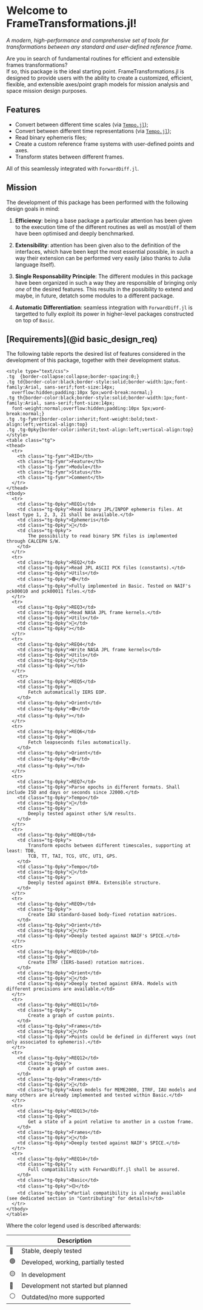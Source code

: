 # Welcome to FrameTransformations.jl!

_A modern, high-performance and comprehensive set of tools for transformations between any standard and user-defined reference frame._

Are you in search of fundamental routines for efficient and extensible frames transformations?  
If so, this package is the ideal starting point. FrameTransformations.jl is designed to 
provide users with  the ability to create a customized, efficient, flexible, and 
extensible axes/point graph models for mission analysis and space mission design purposes. 

## Features 

- Convert between different time scales (via [`Tempo.jl`](https://github.com/JuliaSpaceMissionDesign/Tempo.jl));
- Convert between different time representations (via [`Tempo.jl`](https://github.com/JuliaSpaceMissionDesign/Tempo.jl));
- Read binary ephemeris files;
- Create a custom reference frame systems with user-defined points and axes.
- Transform states between different frames.  

All of this seamlessly integrated with `ForwardDiff.jl`.

## Mission

The development of this package has been performed with the following design goals in mind:

1. **Efficiency**: being a base package a particular attention has been 
    given to the execution time of the different routines as well as most/all of
    them have been optimised and deeply benchmarked.

2. **Extensibility**: attention has been given also to the definition of the 
    interfaces, which have been kept the most essential possible, in such a way 
    their extension can be performed very easily (also thanks to Julia language itself).

3. **Single Responsability Principle**: The different modules in this package 
    have been organized in such a way they are responsible of bringing only *one* 
    of the desired features. This results in the possibility to extend and maybe, 
    in future, detatch some modules to a different package.

4. **Automatic Differentiation**: seamless integration with `ForwardDiff.jl` is targetted 
    to fully exploit its power in higher-level packages constructed on top of `Basic`.


## [Requirements](@id basic_design_req)

The following table reports the desired list of features considered in the development of 
this package, together with their development status. 

```@raw html
<style type="text/css">
.tg  {border-collapse:collapse;border-spacing:0;}
.tg td{border-color:black;border-style:solid;border-width:1px;font-family:Arial, sans-serif;font-size:14px;
  overflow:hidden;padding:10px 5px;word-break:normal;}
.tg th{border-color:black;border-style:solid;border-width:1px;font-family:Arial, sans-serif;font-size:14px;
  font-weight:normal;overflow:hidden;padding:10px 5px;word-break:normal;}
.tg .tg-fymr{border-color:inherit;font-weight:bold;text-align:left;vertical-align:top}
.tg .tg-0pky{border-color:inherit;text-align:left;vertical-align:top}
</style>
<table class="tg">
<thead>
  <tr>
    <th class="tg-fymr">RID</th>
    <th class="tg-fymr">Feature</th>
    <th class="tg-fymr">Module</th>
    <th class="tg-fymr">Status</th>
    <th class="tg-fymr">Comment</th>
  </tr>
</thead>
<tbody>
  <tr>
    <td class="tg-0pky">REQ1</td>
    <td class="tg-0pky">Read binary JPL/INPOP ephemeris files. At least type 1, 2, 3, 21 shall be available.</td>
    <td class="tg-0pky">Ephemeris</td>
    <td class="tg-0pky">🔵</td>
    <td class="tg-0pky">
        The possibility to read binary SPK files is implemented through CALCEPH S/W. 
    </td>
  </tr>
  <tr>
    <td class="tg-0pky">REQ2</td>
    <td class="tg-0pky">Read JPL ASCII PCK files (constants).</td>
    <td class="tg-0pky">Utils</td>
    <td class="tg-0pky">🟢</td>
    <td class="tg-0pky">Fully implemented in Basic. Tested on NAIF's pck00010 and pck00011 files.</td>
  </tr>
  <tr>
    <td class="tg-0pky">REQ3</td>
    <td class="tg-0pky">Read NASA JPL frame kernels.</td>
    <td class="tg-0pky">Utils</td>
    <td class="tg-0pky">🔴</td>
    <td class="tg-0pky"></td>
  </tr>
  <tr>
    <td class="tg-0pky">REQ4</td>
    <td class="tg-0pky">Write NASA JPL frame kernels</td>
    <td class="tg-0pky">Utils</td>
    <td class="tg-0pky">🔴</td>
    <td class="tg-0pky"></td>
  </tr>
    <tr>
    <td class="tg-0pky">REQ5</td>
    <td class="tg-0pky">
        Fetch automatically IERS EOP.
    </td>
    <td class="tg-0pky">Orient</td>
    <td class="tg-0pky">🟢</td>
    <td class="tg-0pky"></td>
  </tr>
  <tr>
    <td class="tg-0pky">REQ6</td>
    <td class="tg-0pky">
        Fetch leapseconds files automatically.
    </td>
    <td class="tg-0pky">Orient</td>
    <td class="tg-0pky">🟢</td>
    <td class="tg-0pky"></td>
  </tr>
  <tr>
    <td class="tg-0pky">REQ7</td>
    <td class="tg-0pky">Parse epochs in different formats. Shall include ISO and days or seconds since J2000.</td>
    <td class="tg-0pky">Tempo</td>
    <td class="tg-0pky">🔵</td>
    <td class="tg-0pky">
        Deeply tested against other S/W results.
    </td>
  </tr>
  <tr>
    <td class="tg-0pky">REQ8</td>
    <td class="tg-0pky">
        Transform epochs between different timescales, supporting at least: TDB,
        TCB, TT, TAI, TCG, UTC, UT1, GPS.
    </td>
    <td class="tg-0pky">Tempo</td>
    <td class="tg-0pky">🔵</td>
    <td class="tg-0pky">
        Deeply tested against ERFA. Extensible structure.
    </td>
  </tr>
  <tr>
    <td class="tg-0pky">REQ9</td>
    <td class="tg-0pky">
        Create IAU standard-based body-fixed rotation matrices.
    </td>
    <td class="tg-0pky">Orient</td>
    <td class="tg-0pky">🔵</td>
    <td class="tg-0pky">Deeply tested against NAIF's SPICE.</td>
  </tr>
  <tr>
    <td class="tg-0pky">REQ10</td>
    <td class="tg-0pky">
        Create ITRF (IERS-based) rotation matrices.
    </td>
    <td class="tg-0pky">Orient</td>
    <td class="tg-0pky">🔵</td>
    <td class="tg-0pky">Deeply tested against ERFA. Models with different precisions are available.</td>
  </tr>
  <tr>
    <td class="tg-0pky">REQ11</td>
    <td class="tg-0pky">
        Create a graph of custom points.
    </td>
    <td class="tg-0pky">Frames</td>
    <td class="tg-0pky">🔵</td>
    <td class="tg-0pky">Points could be defined in different ways (not only associated to ephemeris).</td>
  </tr>
  <tr>
    <td class="tg-0pky">REQ12</td>
    <td class="tg-0pky">
        Create a graph of custom axes.
    </td>
    <td class="tg-0pky">Frames</td>
    <td class="tg-0pky">🔵</td>
    <td class="tg-0pky">Axes models for MEME2000, ITRF, IAU models and many others are already implemented and tested within Basic.</td>
  </tr>
  <tr>
    <td class="tg-0pky">REQ13</td>
    <td class="tg-0pky">
        Get a state of a point relative to another in a custom frame.
    </td>
    <td class="tg-0pky">Frames</td>
    <td class="tg-0pky">🔵</td>
    <td class="tg-0pky">Deeply tested against NAIF's SPICE.</td>
  </tr>
  <tr>
    <td class="tg-0pky">REQ14</td>
    <td class="tg-0pky">
        Full compatibility with ForwardDiff.jl shall be assured.
    </td>
    <td class="tg-0pky">Basic</td>
    <td class="tg-0pky">🟡</td>
    <td class="tg-0pky">Partial compatibility is already available (see dedicated section in "Contributing" for details)</td>
  </tr>
</tbody>
</table>
```

Where the color legend used is described afterwards:

|    | Description                           |
|----|-------------------------------------- |
| 🔵 | Stable, deeply tested                 |
| 🟢 | Developed, working, partially tested  |
| 🟡 | In development                        |
| 🔴 | Development not started but planned   |
| ⚪ | Outdated/no more supported            |

